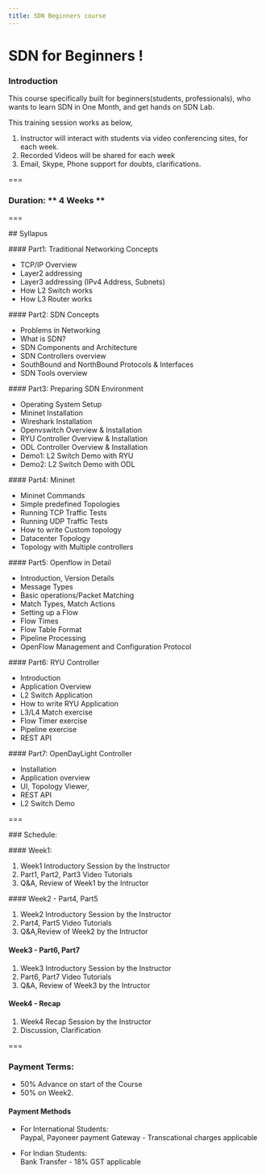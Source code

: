 ```yaml
---
title: SDN Beginners course
---
```


# SDN for Beginners !

### Introduction

This course specifically built for beginners(students, professionals), who wants to learn SDN in One Month, and get hands on SDN Lab.   

This training session works as below,

1. Instructor will interact with students via video conferencing sites, for each week. 
2. Recorded Videos will be shared for each week
3. Email, Skype, Phone support for doubts, clarifications.

===

### Duration:  ** 4 Weeks **

===

## Syllapus

#### Part1: Traditional Networking Concepts

* TCP/IP Overview
* Layer2 addressing
* Layer3 addressing (IPv4 Address, Subnets)
* How L2 Switch works
* How L3 Router works

#### Part2: SDN Concepts

* Problems in Networking
* What is SDN?
* SDN Components and Architecture 
* SDN Controllers overview
* SouthBound and NorthBound Protocols & Interfaces
* SDN Tools overview

#### Part3: Preparing SDN Environment

* Operating System Setup
* Mininet Installation
* Wireshark Installation
* Openvswitch Overview & Installation
* RYU Controller Overview & Installation
* ODL Controller Overview & Installation
* Demo1: L2 Switch Demo with RYU
* Demo2: L2 Switch Demo with ODL

#### Part4: Mininet
* Mininet Commands
* Simple predefined Topologies
* Running TCP Traffic Tests
* Running UDP Traffic Tests
* How to write Custom topology
* Datacenter Topology
* Topology with Multiple controllers

#### Part5: Openflow in Detail
* Introduction, Version Details
* Message Types
* Basic operations/Packet Matching
* Match Types, Match Actions
* Setting up a Flow
* Flow Times
* Flow Table Format
* Pipeline Processing
* OpenFlow Management and Configuration Protocol 

#### Part6: RYU Controller
* Introduction
* Application Overview
* L2 Switch Application
* How to write RYU Application
* L3/L4 Match exercise 
* Flow Timer exercise
* Pipeline exercise
* REST API

#### Part7: OpenDayLight Controller
* Installation
* Application overview
* UI, Topology Viewer, 
* REST API
* L2 Switch Demo

===

### Schedule:

#### Week1:
1. Week1 Introductory Session by the Instructor
2. Part1, Part2, Part3 Video Tutorials 
3. Q&A, Review of Week1 by the Intructor

#### Week2 - Part4, Part5
1. Week2 Introductory Session by the Instructor
2. Part4, Part5 Video Tutorials
3. Q&A,Review of Week2 by the Intructor

#### Week3 - Part6, Part7
1. Week3 Introductory Session by the Instructor
2. Part6, Part7 Video Tutorials
3. Q&A, Review of Week3 by the Intructor

#### Week4 - Recap
1. Week4 Recap Session by the Instructor
2. Discussion, Clarification


===

### Payment Terms:  

* 50% Advance on start of the Course
* 50% on Week2.

####  Payment Methods 
* For International Students:  
   Paypal, Payoneer payment Gateway - Transcational charges applicable

* For Indian Students:  
   Bank Transfer - 18% GST applicable

